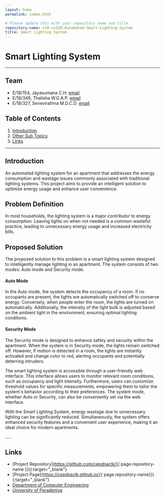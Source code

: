 ```yaml
---
layout: home
permalink: index.html

# Please update this with your repository name and title
repository-name: e18-co326-Automated-Smart-Lighting-System
title: Smart Lighting System
---
```


[comment]: # "This is the standard layout for the project, but you can clean this and use your own template"

# Smart Lighting System

---

<!-- 
This is a sample image, to show how to add images to your page. To learn more options, please refer [this](https://projects.ce.pdn.ac.lk/docs/faq/how-to-add-an-image/)

![Sample Image](./images/sample.png)
 -->

## Team
-  E/18/154, Jayasumana C.H. [email](mailto:e18154@eng.pdn.ac.lk)
-  E/18/349, Thalisha W.G.A.P. [email](mailto:e18349@eng.pdn.ac.lk)
-  E/18/327, Senevirathna M.D.C.D. [email](mailto:e18327@eng.pdn.ac.lk)

## Table of Contents
1. [Introduction](#introduction)
2. [Other Sub Topics](#other-sub-topics)
3. [Links](#links)

---

## Introduction

An automated lighting system for an apartment that addresses the energy consumption and wastage issues commonly associated with traditional lighting systems. This project aims to provide an intelligent solution to optimize energy usage and enhance user convenience.

## Problem Definition

In most households, the lighting system is a major contributor to energy consumption. Leaving lights on when not needed is a common wasteful practice, leading to unnecessary energy usage and increased electricity bills.

## Proposed Solution

The proposed solution to this problem is a smart lighting system designed to intelligently manage lighting in an apartment. The system consists of two modes: Auto mode and Security mode.

#### Auto Mode
In the Auto mode, the system detects the occupancy of a room. If no occupants are present, the lights are automatically switched off to conserve energy. Conversely, when people enter the room, the lights are turned on automatically. Additionally, the intensity of the light bulb is adjusted based on the ambient light in the environment, ensuring optimal lighting conditions.

#### Security Mode
The Security mode is designed to enhance safety and security within the apartment. When the system is in Security mode, the lights remain switched off. However, if motion is detected in a room, the lights are instantly activated and change color to red, alerting occupants and potentially deterring intruders.

The smart lighting system is accessible through a user-friendly web interface. This interface allows users to monitor relevant room conditions, such as occupancy and light intensity. Furthermore, users can customize threshold values for specific measurements, empowering them to tailor the system's behavior according to their preferences. The system mode, whether Auto or Security, can also be conveniently set via the web interface.

With the Smart Lighting System, energy wastage due to unnecessary lighting can be significantly reduced. Simultaneously, the system offers enhanced security features and a convenient user experience, making it an ideal choice for modern apartments.

.....

## Links

- [Project Repository](https://github.com/cepdnaclk/{{ page.repository-name }}){:target="_blank"}
- [Project Page](https://cepdnaclk.github.io/{{ page.repository-name}}){:target="_blank"}
- [Department of Computer Engineering](http://www.ce.pdn.ac.lk/)
- [University of Peradeniya](https://eng.pdn.ac.lk/)


[//]: # (Please refer this to learn more about Markdown syntax)
[//]: # (https://github.com/adam-p/markdown-here/wiki/Markdown-Cheatsheet)
